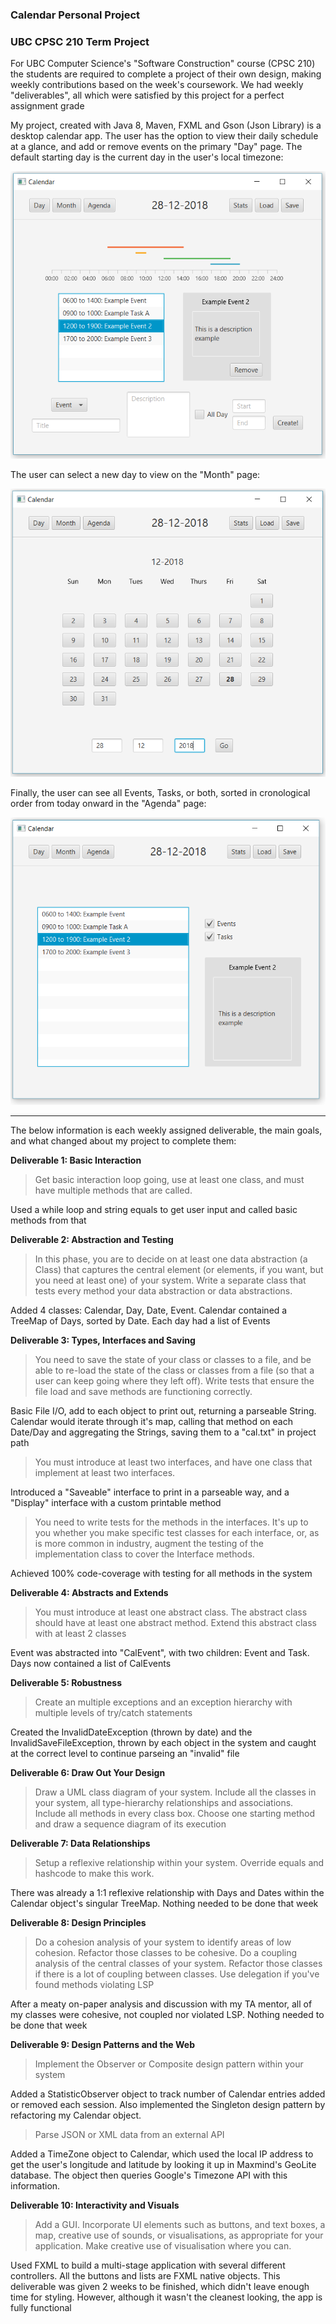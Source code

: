 
### Calendar Personal Project
### UBC CPSC 210 Term Project

For UBC Computer Science's "Software Construction" course (CPSC 210) the students are required to complete a project of their own design, making weekly contributions based on the week's coursework. We had weekly "deliverables", all which were satisfied by this project for a perfect assignment grade

My project, created with Java 8, Maven, FXML and Gson (Json Library) is a desktop calendar app. The user has the option to view their daily schedule at a glance, and add or remove events on the primary "Day" page. The default starting day is the current day in the user's local timezone: 

![DayView/Main](DayView.PNG)

The user can select a new day to view on the "Month" page:

![MonthView/Secondary](MonthView.PNG)

Finally, the user can see all Events, Tasks, or both, sorted in cronological order from today onward in the "Agenda" page:

![AgendaView/Tertiary](AgendaView.PNG) 

---

The below information is each weekly assigned deliverable, the main goals, and what changed about my project to complete them: 

**Deliverable 1: Basic Interaction**
> Get basic interaction loop going, use at least one class, and must have multiple methods that are called. 

Used a while loop and string equals to get user input and called basic methods from that

**Deliverable 2: Abstraction and Testing**
> In this phase, you are to decide on at least one data abstraction (a Class) that captures the central element (or elements, if you want, but you need at least one) of your system. Write a separate class that tests every method your data abstraction or data abstractions.

Added 4 classes: Calendar, Day, Date, Event. Calendar contained a TreeMap of Days, sorted by Date. Each day had a list of Events

**Deliverable 3: Types, Interfaces and Saving**
> You need to save the state of your class or classes to a file, and be able to re-load the state of the class or classes from a file (so that a user can keep going where they left off).  Write tests that ensure the file load and save methods are functioning correctly.

Basic File I/O, add to each object to print out, returning a parseable String. Calendar would iterate through it's map, calling that method on each Date/Day and aggregating the Strings, saving them to a "cal.txt" in project path

> You must introduce at least two interfaces, and have one class that implement at least two interfaces.

Introduced a "Saveable" interface to print in a parseable way, and a "Display" interface with a custom printable method

> You need to write tests for the methods in the interfaces. It's up to you whether you make specific test classes for each interface, or, as is more common in industry, augment the testing of the implementation class to cover the Interface methods.

Achieved 100% code-coverage with testing for all methods in the system

**Deliverable 4: Abstracts and Extends**
> You must introduce at least one abstract class. The abstract class should have at least one abstract method. Extend this abstract class with at least 2 classes
 
Event was abstracted into "CalEvent", with two children: Event and Task. Days now contained a list of CalEvents

**Deliverable 5: Robustness**
> Create an multiple exceptions and an exception hierarchy with multiple levels of try/catch statements
 
Created the InvalidDateException (thrown by date) and the InvalidSaveFileException, thrown by each object in the system and caught at the correct level to continue parseing an "invalid" file

**Deliverable 6: Draw Out Your Design**
> Draw a UML class diagram of your system. Include all the classes in your system, all type-hierarchy relationships and associations. Include all methods in every class box. Choose one starting method and draw a sequence diagram of its execution

**Deliverable 7: Data Relationships**
> Setup a reflexive relationship within your system. Override equals and hashcode to make this work.

There was already a 1:1 reflexive relationship with Days and Dates within the Calendar object's singular TreeMap. Nothing needed to be done that week

**Deliverable 8: Design Principles**
> Do a cohesion analysis of your system to identify areas of low cohesion. Refactor those classes to be cohesive. Do a coupling analysis of the central classes of your system. Refactor those classes if there is a lot of coupling between classes. Use delegation if you've found methods violating LSP

After a meaty on-paper analysis and discussion with my TA mentor, all of my classes were cohesive, not coupled nor violated LSP. Nothing needed to be done that week

**Deliverable 9: Design Patterns and the Web**
> Implement the Observer or Composite design pattern within your system

Added a StatisticObserver object to track number of Calendar entries added or removed each session. Also implemented the Singleton design pattern by refactoring my Calendar object.

> Parse JSON or XML data from an external API 

Added a TimeZone object to Calendar, which used the local IP address to get the user's longitude and latitude by looking it up in Maxmind's GeoLite database. The object then queries Google's Timezone API with this information.

**Deliverable 10: Interactivity and Visuals**
> Add a GUI. Incorporate UI elements such as buttons, and text boxes, a map, creative use of sounds, or visualisations, as appropriate for your application.  Make creative use of visualisation where you can.

Used FXML to build a multi-stage application with several different controllers. All the buttons and lists are FXML native objects. This deliverable was given 2 weeks to be finished, which didn't leave enough time for styling. However, although it wasn't the cleanest looking, the app is fully functional
